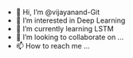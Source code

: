 - 👋 Hi, I’m @vijayanand-Git
- 👀 I’m interested in Deep Learning
- 🌱 I’m currently learning LSTM
- 💞️ I’m looking to collaborate on ...
- 📫 How to reach me ...

<!---
vijayanand-Git/vijayanand-Git is a ✨ special ✨ repository because its `README.md` (this file) appears on your GitHub profile.
You can click the Preview link to take a look at your changes.
--->
